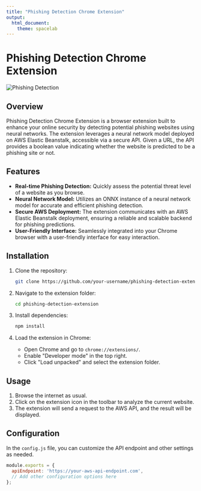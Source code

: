 ```yaml
---
title: "Phishing Detection Chrome Extension"
output: 
  html_document:
    theme: spacelab
---
```


# Phishing Detection Chrome Extension

![Phishing Detection](https://your-image-url.com/phishing_detection_logo.png)

## Overview

Phishing Detection Chrome Extension is a browser extension built to enhance your online security by detecting potential phishing websites using neural networks. The extension leverages a neural network model deployed on AWS Elastic Beanstalk, accessible via a secure API. Given a URL, the API provides a boolean value indicating whether the website is predicted to be a phishing site or not.

## Features

- **Real-time Phishing Detection:** Quickly assess the potential threat level of a website as you browse.
- **Neural Network Model:** Utilizes an ONNX instance of a neural network model for accurate and efficient phishing detection.
- **Secure AWS Deployment:** The extension communicates with an AWS Elastic Beanstalk deployment, ensuring a reliable and scalable backend for phishing predictions.
- **User-Friendly Interface:** Seamlessly integrated into your Chrome browser with a user-friendly interface for easy interaction.

## Installation

1. Clone the repository:

    ```bash
    git clone https://github.com/your-username/phishing-detection-extension.git
    ```

2. Navigate to the extension folder:

    ```bash
    cd phishing-detection-extension
    ```

3. Install dependencies:

    ```bash
    npm install
    ```

4. Load the extension in Chrome:

    - Open Chrome and go to `chrome://extensions/`.
    - Enable "Developer mode" in the top right.
    - Click "Load unpacked" and select the extension folder.

## Usage

1. Browse the internet as usual.
2. Click on the extension icon in the toolbar to analyze the current website.
3. The extension will send a request to the AWS API, and the result will be displayed.

## Configuration

In the `config.js` file, you can customize the API endpoint and other settings as needed.

```javascript
module.exports = {
  apiEndpoint: 'https://your-aws-api-endpoint.com',
  // Add other configuration options here
};
